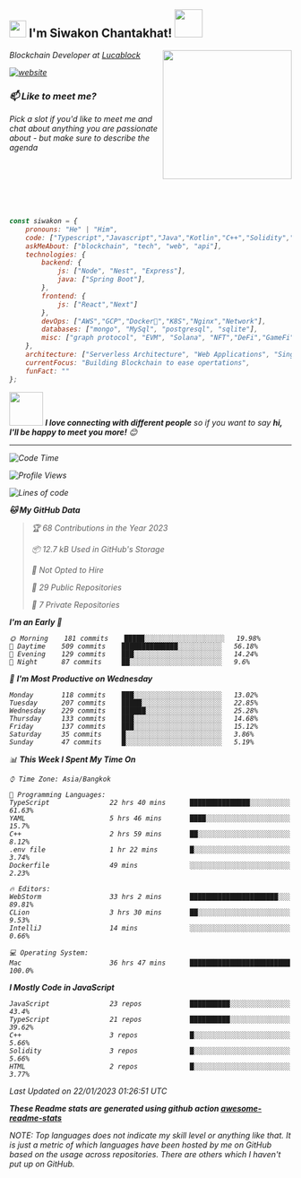 <h2><img src="https://emojis.slackmojis.com/emojis/images/1531849430/4246/blob-sunglasses.gif?1531849430" width="30"/> I'm Siwakon Chantakhat! <img src="https://media.giphy.com/media/12oufCB0MyZ1Go/giphy.gif" width="50"></h2>
<img align='right' src="https://media.giphy.com/media/M9gbBd9nbDrOTu1Mqx/giphy.gif" width="230">
<p><em>Blockchain Developer at <a href="https://www.lucablock.io/">Lucablock

[![website](https://img.shields.io/badge/Website-46a2f1.svg?&style=flat-square&logo=Google-Chrome&logoColor=white&link=https://anmolsingh.me/)](https://siwakon.dev)


### 📫 Like to meet me?

Pick a slot if you'd like to meet me and chat about anything you are passionate about - but make sure to describe the agenda
<br />
<br />
<br />
<br />
<br />
<br />
<br />
```javascript
const siwakon = {
    pronouns: "He" | "Him",
    code: ["Typescript","Javascript","Java","Kotlin","C++","Solidity","Python","SQL"],
    askMeAbout: ["blockchain", "tech", "web", "api"],
    technologies: {
        backend: {
            js: ["Node", "Nest", "Express"],
            java: ["Spring Boot"],
        },
        frontend: {
            js: ["React","Next"]
        },
        devOps: ["AWS","GCP","Docker🐳","K8S","Nginx","Network"],
        databases: ["mongo", "MySql", "postgresql", "sqlite"],
        misc: ["graph protocol", "EVM", "Solana", "NFT","DeFi","GameFi"]
    },
    architecture: ["Serverless Architecture", "Web Applications", "Single Page Applications", "Backend Development"],
    currentFocus: "Building Blockchain to ease opertations",
    funFact: ""
};
```

<img src="https://media.giphy.com/media/LnQjpWaON8nhr21vNW/giphy.gif" width="60"> <em><b>I love connecting with different people</b> so if you want to say <b>hi, I'll be happy to meet you more!</b> 😊</em>

---
<!--START_SECTION:waka-->
![Code Time](http://img.shields.io/badge/Code%20Time-971%20hrs%2025%20mins-blue)

![Profile Views](http://img.shields.io/badge/Profile%20Views-2-blue)

![Lines of code](https://img.shields.io/badge/From%20Hello%20World%20I%27ve%20Written--4%20Million%20lines%20of%20code-blue)

**🐱 My GitHub Data** 

> 🏆 68 Contributions in the Year 2023
 > 
> 📦 12.7 kB Used in GitHub's Storage 
 > 
> 🚫 Not Opted to Hire
 > 
> 📜 29 Public Repositories 
 > 
> 🔑 7 Private Repositories  
 > 
**I'm an Early 🐤** 

```text
🌞 Morning    181 commits    █████░░░░░░░░░░░░░░░░░░░░   19.98% 
🌆 Daytime    509 commits    ██████████████░░░░░░░░░░░   56.18% 
🌃 Evening    129 commits    ███░░░░░░░░░░░░░░░░░░░░░░   14.24% 
🌙 Night      87 commits     ██░░░░░░░░░░░░░░░░░░░░░░░   9.6%

```
📅 **I'm Most Productive on Wednesday** 

```text
Monday       118 commits    ███░░░░░░░░░░░░░░░░░░░░░░   13.02% 
Tuesday      207 commits    █████░░░░░░░░░░░░░░░░░░░░   22.85% 
Wednesday    229 commits    ██████░░░░░░░░░░░░░░░░░░░   25.28% 
Thursday     133 commits    ███░░░░░░░░░░░░░░░░░░░░░░   14.68% 
Friday       137 commits    ███░░░░░░░░░░░░░░░░░░░░░░   15.12% 
Saturday     35 commits     █░░░░░░░░░░░░░░░░░░░░░░░░   3.86% 
Sunday       47 commits     █░░░░░░░░░░░░░░░░░░░░░░░░   5.19%

```


📊 **This Week I Spent My Time On** 

```text
⌚︎ Time Zone: Asia/Bangkok

💬 Programming Languages: 
TypeScript               22 hrs 40 mins      ███████████████░░░░░░░░░░   61.63% 
YAML                     5 hrs 46 mins       ████░░░░░░░░░░░░░░░░░░░░░   15.7% 
C++                      2 hrs 59 mins       ██░░░░░░░░░░░░░░░░░░░░░░░   8.12% 
.env file                1 hr 22 mins        █░░░░░░░░░░░░░░░░░░░░░░░░   3.74% 
Dockerfile               49 mins             ░░░░░░░░░░░░░░░░░░░░░░░░░   2.23%

🔥 Editors: 
WebStorm                 33 hrs 2 mins       ██████████████████████░░░   89.81% 
CLion                    3 hrs 30 mins       ██░░░░░░░░░░░░░░░░░░░░░░░   9.53% 
IntelliJ                 14 mins             ░░░░░░░░░░░░░░░░░░░░░░░░░   0.66%

💻 Operating System: 
Mac                      36 hrs 47 mins      █████████████████████████   100.0%

```

**I Mostly Code in JavaScript** 

```text
JavaScript               23 repos            ██████████░░░░░░░░░░░░░░░   43.4% 
TypeScript               21 repos            ██████████░░░░░░░░░░░░░░░   39.62% 
C++                      3 repos             █░░░░░░░░░░░░░░░░░░░░░░░░   5.66% 
Solidity                 3 repos             █░░░░░░░░░░░░░░░░░░░░░░░░   5.66% 
HTML                     2 repos             █░░░░░░░░░░░░░░░░░░░░░░░░   3.77%

```



 Last Updated on 22/01/2023 01:26:51 UTC
<!--END_SECTION:waka-->

**These Readme stats are generated using github action [awesome-readme-stats](https://github.com/anmol098/waka-readme-stats)**

NOTE: Top languages does not indicate my skill level or anything like that. It is just a metric of which languages have been hosted by me on GitHub based on the usage across repositories. There are others which I haven't put up on GitHub.
<!--stackedit_data:
eyJoaXN0b3J5IjpbMTI2NjU1ODI4OCwtMTU1MDQ0NTAwOSwtMT
YyMTcyNTA5XX0=
-->

